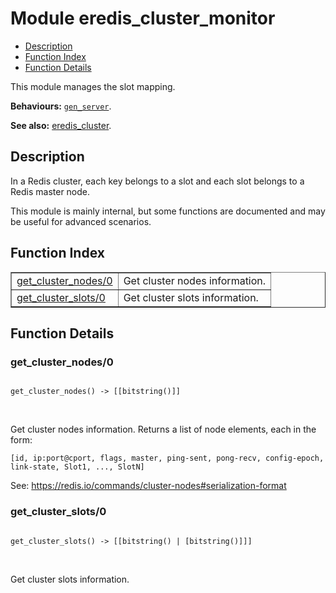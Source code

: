 

# Module eredis_cluster_monitor #
* [Description](#description)
* [Function Index](#index)
* [Function Details](#functions)

This module manages the slot mapping.

__Behaviours:__ [`gen_server`](gen_server.md).

__See also:__ [eredis_cluster](eredis_cluster.md).

<a name="description"></a>

## Description ##

In a Redis cluster, each key
belongs to a slot and each slot belongs to a Redis master node.

This module is mainly internal, but some functions are documented and may be
useful for advanced scenarios.
<a name="index"></a>

## Function Index ##


<table width="100%" border="1" cellspacing="0" cellpadding="2" summary="function index"><tr><td valign="top"><a href="#get_cluster_nodes-0">get_cluster_nodes/0</a></td><td>Get cluster nodes information.</td></tr><tr><td valign="top"><a href="#get_cluster_slots-0">get_cluster_slots/0</a></td><td>Get cluster slots information.</td></tr></table>


<a name="functions"></a>

## Function Details ##

<a name="get_cluster_nodes-0"></a>

### get_cluster_nodes/0 ###

<pre><code>
get_cluster_nodes() -&gt; [[bitstring()]]
</code></pre>
<br />

Get cluster nodes information.
Returns a list of node elements, each in the form:

```
[id, ip:port@cport, flags, master, ping-sent, pong-recv, config-epoch, link-state, Slot1, ..., SlotN]
```

See: https://redis.io/commands/cluster-nodes#serialization-format

<a name="get_cluster_slots-0"></a>

### get_cluster_slots/0 ###

<pre><code>
get_cluster_slots() -&gt; [[bitstring() | [bitstring()]]]
</code></pre>
<br />

Get cluster slots information.

